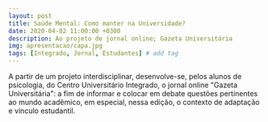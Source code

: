```yaml
---
layout: post
title: Saúde Mental: Como manter na Universidade?
date: 2020-04-02 11:00:00 +0300
description: Ao projeto de jornal online; Gazeta Universitária
img: apresentacao/capa.jpg
tags: [Integrado, Jornal, Estudantes] # add tag
---
```

A partir de um projeto interdisciplinar, desenvolve-se, pelos alunos de psicologia, do Centro Universitário Integrado, o jornal online "Gazeta Universitária": a fim de informar e colocar em debate questões pertinentes ao mundo acadêmico, em especial, nessa edição, o contexto de adaptação e vínculo estudantil.
